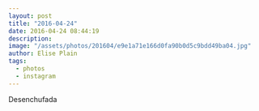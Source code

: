 ```yaml
---
layout: post
title: "2016-04-24"
date: 2016-04-24 08:44:19
description: 
image: "/assets/photos/201604/e9e1a71e166d0fa90b0d5c9bdd49ba04.jpg"
author: Elise Plain
tags: 
  - photos
  - instagram
---
```


Desenchufada
<p></p>
